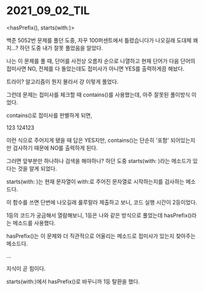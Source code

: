 # 2021_09_02_TIL

<hasPrefix(), starts(with:)>

백준 5052번 문제를 풀던 도중, 자꾸 100퍼센트에서 틀렸습니다가 나오길래 도대체 왜지...? 하던 도중 내가 잘못 풀었음을 알았다.

나는 이 문제를 풀 때, 단어를 사전상 오름차 순으로 나열하고 현재 단어가 다음 단어의 접미사면 NO, 전체를 다 돌았는데도 접미사가 아니면 YES를 출력하게끔 해놨다.

트라이? 알고리즘이 뭔지 몰라서 걍 이렇게 풀었다.

그런데 문제는 접미사를 체크할 때 contains()를 사용했는데, 아주 잘못된 풀이방식 이었다.

contains()로 접미사를 판별하게 되면,

123
124123

이런 식으로 주어지게 됐을 때 답은 YES지만, contains()는 단순히 '포함' 되어있는지만 검사하기 때문에 NO를 출력하게 된다.

그러면 앞부분만 하나하나 검색을 해야하나? 하던 도중 starts(with: )라는 메소드가 있다는 것을 알게 되었다.

starts(with: )는 현재 문자열이 with:로 주어진 문자열로 시작하는지를 검사하는 메소드다.

이 함수를 쓰면 단번에 나오길래 룰루랄라 제출하고 보니, 코드 실행 시간이 2등이었다.

1등의 코드가 궁금해서 열람해보니, 1등은 나와 같은 방식으로 풀었는데 hasPrefix()라는 메소드를 사용했다.

hasPrefix()는 이 문제와 더 직관적으로 어울리는 메소드로 접미사가 있는지 찾아주는 메소드다.

...

지식이 곧 힘이다.

starts(with:)에서 hasPrefix()로 바꾸니까 1등 탈환을 했다.

